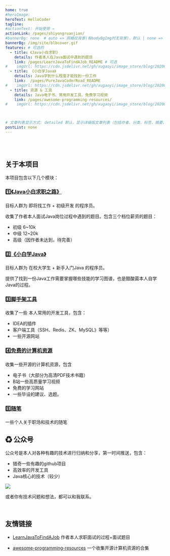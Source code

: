 ```yaml
---
home: true
#heroImage: 
heroText: HelloCoder
tagline: 
#actionText: 开始使用 →
actionLink: /pages/shiyongruanjian/
#bannerBg: none  # auto => 网格纹背景(有bodyBgImg时无背景)，默认 | none => 无 | '大图地址' | background: 自定义背景样式       提示：如发现文本颜色不适应你的背景时可以到palette.styl修改$bannerTextColor变量
bannerBg: /img/site/blbcover.gif
features: # 可选的
  - title: 《Java小白求职》
    details: 作者本人在Java面试中遇到的题目
    link: /pages/LearnJavaToFindAJob_README # 可选
#    imgUrl: https://cdn.jsdelivr.net/gh/xugaoyi/image_store/blog/20200409124835.png # 可选
  - title: 《小白学Java》
    details: Java学到什么程度才能找到一份工作
    link:  /pages/PureJavaCoderRoad_README
#    imgUrl: https://cdn.jsdelivr.net/gh/xugaoyi/image_store/blog/20200409124835.png
  - title: 资源 & 工具
    details: Java电子书、常用开发工具、免费学习视频
    link: /pages/awesome-programming-resources/
#    imgUrl: https://cdn.jsdelivr.net/gh/xugaoyi/image_store/blog/20200409124835.png
 


# 文章列表显示方式: detailed 默认，显示详细版文章列表（包括作者、分类、标签、摘要、分页等）| simple => 显示简约版文章列表（仅标题和日期）| none 不显示文章列表
postList: none
---
```




<br/>


<!--
<span id="busuanzi_container_site_pv">
👀    本站总访问量 <span id="busuanzi_value_site_pv"><i class="fa fa-spinner fa-spin"></i></span>次
</span>

🐒本站访客数<span id="busuanzi_value_site_uv"><i class="fa fa-spinner fa-spin"></i></span>人次

-->

<br/>

## 关于本项目

本项目包含以下几个模块：

### 1️⃣[《Java小白求职之路》](/pages/LearnJavaToFindAJob_README/)

目标人群为 即将找工作 + 初级开发 的程序员。

收集了作者本人面试Java岗位过程中遇到的题目。包含三个档位薪资的题目：

- 初级 6~10k
- 中级 12~20k
- 高级（因作者未达到，待完善）



### 2️⃣[《小白学Java》](/pages/PureJavaCoderRoad_README)

目标人群为 在校大学生 + 新手入门Java 的程序员。

提供了找到一份Java工作需要掌握哪些技能的学习图谱，也是醋酸菌本人自学Java的过程。

### 3️⃣[脚手架工具](/pages/Java%E5%B8%B8%E7%94%A8%E5%BC%80%E5%8F%91%E5%B7%A5%E5%85%B7)

收集了一些 本人常用的开发工具，包含：

- IDEA的插件
- 客户端工具（SSH、Redis、ZK、MySQL》等等）
- 一些开源网站

### 4️⃣[免费的计算机资源](/pages/awesome-programming-resources/)

收集一些开源的计算机资源，包含

- 电子书（大部分为高清PDF技术书籍）
- B站一些高质量学习视频
- 免费的学习网站
- 一些毕设的建议、选题。

### 5️⃣[随笔](/pages/Java%E4%B9%A6%E6%9C%AC%E6%8E%A8%E8%8D%90)

一些个人关于职场和技术的随笔

 ## ♻ 公众号

公众号<Badge text="HelloCoder"/>是本人对各种有趣的技术进行归纳和分享，第一时间推送，包含：
- 猎奇一些有趣的github项目
- 高效率的开发工具
- Java核心的技术（较少）


![](https://rainyudianxx.baimuxym.cn/HelloCoder/home/wuli_HelloCoder.png)

或者你有技术问题和想法，都可以和我联系。

<br/>



<!-- AD -->



## 友情链接

- [LearnJavaToFindAJob](https://github.com/DogerRain/LearnJavaToFindAJob)  作者本人求职面试的过程+面试题目

- [awesome-programming-resources](https://github.com/DogerRain/awesome-programming-resources) 一个收集开源计算机资源的合集




<!-- 评论 -->


